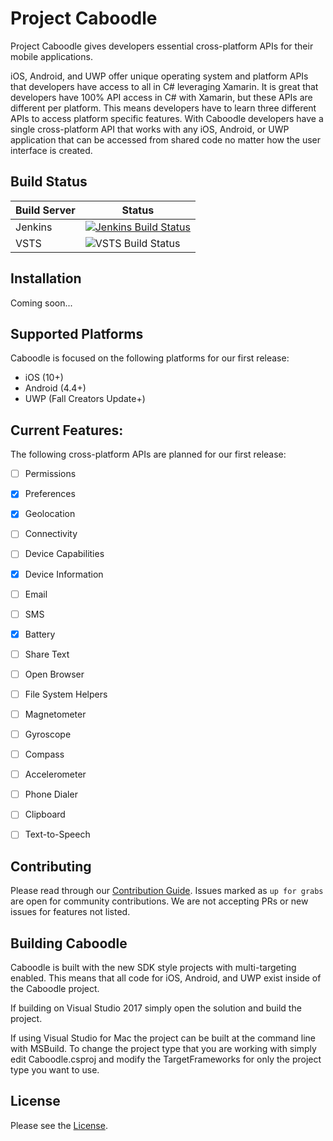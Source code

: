 # Project Caboodle

Project Caboodle gives developers essential cross-platform APIs for their mobile applications. 

iOS, Android, and UWP offer unique operating system and platform APIs that developers have access to all in C# leveraging Xamarin. It is great that developers have 100% API access in C# with Xamarin, but these APIs are different per platform. This means developers have to learn three different APIs to access platform specific features. With Caboodle developers have a single cross-platform API that works with any iOS, Android, or UWP application that can be accessed from shared code no matter how the user interface is created.

## Build Status

| Build Server  | Status                                                                                                                                                                          |
|---------------|---------------------------------------------------------------------------------------------------------------------------------------------------------------------------------|
| Jenkins       | [![Jenkins Build Status](https://jenkins.mono-project.com/buildStatus/icon?job=Components-Caboodle)](https://jenkins.mono-project.com/view/Components/job/Components-Caboodle/) |
| VSTS          | ![VSTS Build Status](https://devdiv.visualstudio.com/_apis/public/build/definitions/0bdbc590-a062-4c3f-b0f6-9383f67865ee/8538/badge)                                            |


## Installation
Coming soon... 

## Supported Platforms
Caboodle is focused on the following platforms for our first release:
 - iOS (10+)
 - Android (4.4+)
 - UWP (Fall Creators Update+)

## Current Features:
The following cross-platform APIs are planned for our first release:
 - [ ] Permissions
 - [x] Preferences
 - [x] Geolocation
 - [ ] Connectivity
 - [ ] Device Capabilities
 - [x] Device Information
 - [ ] Email
 - [ ] SMS
 - [x] Battery
 - [ ] Share Text
 - [ ] Open Browser
 - [ ] File System Helpers
 - [ ] Magnetometer
 - [ ] Gyroscope
 - [ ] Compass
 - [ ] Accelerometer
 - [ ] Phone Dialer
 - [ ] Clipboard
 - [ ] Text-to-Speech

 
## Contributing
Please read through our [Contribution Guide](CONTRIBUTING.md). Issues marked as `up for grabs` are open for community contributions. We are not accepting PRs or new issues for features not listed.

## Building Caboodle
Caboodle is built with the new SDK style projects with multi-targeting enabled. This means that all code for iOS, Android, and UWP exist inside of the Caboodle project. 

If building on Visual Studio 2017 simply open the solution and build the project. 

If using Visual Studio for Mac the project can be built at the command line with MSBuild. To change the project type that you are working with simply edit Caboodle.csproj and modify the TargetFrameworks for only the project type you want to use.

## License
Please see the [License](LICENSE).
